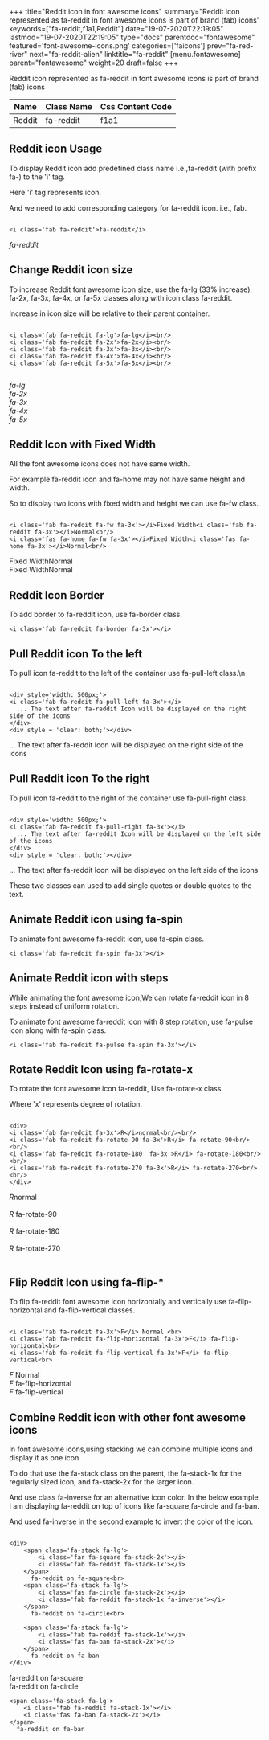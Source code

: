 +++
title="Reddit icon in font awesome icons"
summary="Reddit icon represented as fa-reddit in font awesome icons is part of brand (fab) icons"
keywords=["fa-reddit,f1a1,Reddit"]
date="19-07-2020T22:19:05"
lastmod="19-07-2020T22:19:05"
type="docs"
parentdoc="fontawesome"
featured='font-awesome-icons.png'
categories=['faicons']
prev="fa-red-river"
next="fa-reddit-alien"
linktitle="fa-reddit"
[menu.fontawesome]
parent="fontawesome"
weight=20
draft=false
+++


Reddit icon represented as fa-reddit in font awesome icons is part of brand (fab) icons

<div class='table-responsive'><table class='table'><thead><tr><th>Name</th><th>Class Name</th><th>Css Content Code</th></tr></thead><tbody><tr><td>Reddit</td><td>fa-reddit</td><td>f1a1</td></tr></tbody></table></div>



## Reddit icon Usage

To display Reddit icon add predefined class name i.e.,fa-reddit (with prefix fa-) to the 'i' tag.

Here 'i' tag represents icon.

And we need to add corresponding category for fa-reddit icon. i.e., fab.


```

<i class='fab fa-reddit'>fa-reddit</i>
```

<i class='fab fa-reddit'>fa-reddit</i>




## Change Reddit icon size
To increase Reddit font awesome icon size, use the fa-lg (33% increase), fa-2x, fa-3x, fa-4x, or fa-5x classes along with icon class fa-reddit.

Increase in icon size will be relative to their parent container. 

```

<i class='fab fa-reddit fa-lg'>fa-lg</i><br/>
<i class='fab fa-reddit fa-2x'>fa-2x</i><br/>
<i class='fab fa-reddit fa-3x'>fa-3x</i><br/>
<i class='fab fa-reddit fa-4x'>fa-4x</i><br/>
<i class='fab fa-reddit fa-5x'>fa-5x</i><br/>
            
```

<i class='fab fa-reddit fa-lg'>fa-lg</i><br/>
<i class='fab fa-reddit fa-2x'>fa-2x</i><br/>
<i class='fab fa-reddit fa-3x'>fa-3x</i><br/>
<i class='fab fa-reddit fa-4x'>fa-4x</i><br/>
<i class='fab fa-reddit fa-5x'>fa-5x</i><br/>
            



## Reddit Icon with Fixed Width 

All the font awesome icons does not have same width.

For example fa-reddit icon and fa-home may not have same height and width.

So to display two icons with fixed width and height we can use fa-fw class.


```

<i class='fab fa-reddit fa-fw fa-3x'></i>Fixed Width<i class='fab fa-reddit fa-3x'></i>Normal<br/>
<i class='fas fa-home fa-fw fa-3x'></i>Fixed Width<i class='fas fa-home fa-3x'></i>Normal<br/>
```

<i class='fab fa-reddit fa-fw fa-3x'></i>Fixed Width<i class='fab fa-reddit fa-3x'></i>Normal<br/>
<i class='fas fa-home fa-fw fa-3x'></i>Fixed Width<i class='fas fa-home fa-3x'></i>Normal<br/>



## Reddit Icon Border 

To add border to fa-reddit icon, use fa-border class.


```
<i class='fab fa-reddit fa-border fa-3x'></i>

```
<i class='fab fa-reddit fa-border fa-3x'></i>





## Pull Reddit icon To the left

To pull icon fa-reddit to the left of the container use fa-pull-left class.\n

```

<div style='width: 500px;'>
<i class='fab fa-reddit fa-pull-left fa-3x'></i>
  ... The text after fa-reddit Icon will be displayed on the right side of the icons
</div>
<div style = 'clear: both;'></div>
```

<div style='width: 500px;'>
<i class='fab fa-reddit fa-pull-left fa-3x'></i>
  ... The text after fa-reddit Icon will be displayed on the right side of the icons
</div>
<div style = 'clear: both;'></div>




## Pull Reddit icon To the right
To pull icon fa-reddit to the right of the container use fa-pull-right class.

```

<div style='width: 500px;'>
<i class='fab fa-reddit fa-pull-right fa-3x'></i>
  ... The text after fa-reddit Icon will be displayed on the left side of the icons
</div>
<div style = 'clear: both;'></div>
```

<div style='width: 500px;'>
<i class='fab fa-reddit fa-pull-right fa-3x'></i>
  ... The text after fa-reddit Icon will be displayed on the left side of the icons
</div>
<div style = 'clear: both;'></div>

These two classes can used to add single quotes or double quotes to the text.


## Animate Reddit icon using fa-spin
To animate font awesome fa-reddit icon, use fa-spin class.

```
<i class='fab fa-reddit fa-spin fa-3x'></i>
```
<i class='fab fa-reddit fa-spin fa-3x'></i>




## Animate Reddit icon with steps
While animating the font awesome icon,We can rotate fa-reddit icon in 8 steps instead of uniform rotation.

To animate font awesome fa-reddit icon with 8 step rotation, use fa-pulse icon along with fa-spin class.


```
<i class='fab fa-reddit fa-pulse fa-spin fa-3x'></i>

```
<i class='fab fa-reddit fa-pulse fa-spin fa-3x'></i>





## Rotate Reddit Icon using fa-rotate-x
To rotate the font awesome icon fa-reddit, Use fa-rotate-x class

Where 'x' represents degree of rotation.


```

<div>
<i class='fab fa-reddit fa-3x'>R</i>normal<br/><br/>
<i class='fab fa-reddit fa-rotate-90 fa-3x'>R</i> fa-rotate-90<br/><br/> 
<i class='fab fa-reddit fa-rotate-180  fa-3x'>R</i> fa-rotate-180<br/><br/> 
<i class='fab fa-reddit fa-rotate-270 fa-3x'>R</i> fa-rotate-270<br/><br/>
</div>
```

<div>
<i class='fab fa-reddit fa-3x'>R</i>normal<br/><br/>
<i class='fab fa-reddit fa-rotate-90 fa-3x'>R</i> fa-rotate-90<br/><br/> 
<i class='fab fa-reddit fa-rotate-180  fa-3x'>R</i> fa-rotate-180<br/><br/> 
<i class='fab fa-reddit fa-rotate-270 fa-3x'>R</i> fa-rotate-270<br/><br/>
</div>




## Flip Reddit Icon using fa-flip-*
To flip fa-reddit font awesome icon horizontally and vertically use fa-flip-horizontal and fa-flip-vertical classes. 

```

<i class='fab fa-reddit fa-3x'>F</i> Normal <br>
<i class='fab fa-reddit fa-flip-horizontal fa-3x'>F</i> fa-flip-horizontal<br>
<i class='fab fa-reddit fa-flip-vertical fa-3x'>F</i> fa-flip-vertical<br>
```

<i class='fab fa-reddit fa-3x'>F</i> Normal <br>
<i class='fab fa-reddit fa-flip-horizontal fa-3x'>F</i> fa-flip-horizontal<br>
<i class='fab fa-reddit fa-flip-vertical fa-3x'>F</i> fa-flip-vertical<br>




## Combine Reddit icon with other font awesome icons
In font awesome icons,using stacking we can combine multiple icons and display it as one icon 

To do that use the fa-stack class on the parent, the fa-stack-1x for the regularly sized icon, and fa-stack-2x for the larger icon.

And use class fa-inverse for an alternative icon color. 
In the below example, I am displaying fa-reddit on top of icons like fa-square,fa-circle and fa-ban.

And used fa-inverse in the second example to invert the color of the icon.

```

<div>
    <span class='fa-stack fa-lg'>
        <i class='far fa-square fa-stack-2x'></i>
        <i class='fab fa-reddit fa-stack-1x'></i>
    </span>
      fa-reddit on fa-square<br>
    <span class='fa-stack fa-lg'>
        <i class='fas fa-circle fa-stack-2x'></i>
        <i class='fab fa-reddit fa-stack-1x fa-inverse'></i>
    </span>
      fa-reddit on fa-circle<br>

    <span class='fa-stack fa-lg'>
        <i class='fab fa-reddit fa-stack-1x'></i>
        <i class='fas fa-ban fa-stack-2x'></i>
    </span>
      fa-reddit on fa-ban
</div>
```

<div>
    <span class='fa-stack fa-lg'>
        <i class='far fa-square fa-stack-2x'></i>
        <i class='fab fa-reddit fa-stack-1x'></i>
    </span>
      fa-reddit on fa-square<br>
    <span class='fa-stack fa-lg'>
        <i class='fas fa-circle fa-stack-2x'></i>
        <i class='fab fa-reddit fa-stack-1x fa-inverse'></i>
    </span>
      fa-reddit on fa-circle<br>

    <span class='fa-stack fa-lg'>
        <i class='fab fa-reddit fa-stack-1x'></i>
        <i class='fas fa-ban fa-stack-2x'></i>
    </span>
      fa-reddit on fa-ban
</div>






